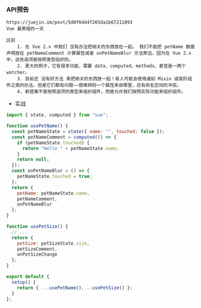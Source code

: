 ### API预告
    https://juejin.im/post/5d0f64d4f265da1b67211893
    Vue 最黑暗的一天

    区别
        1. 在 Vue 2.x 中我们 没有办法把相关的东西放在一起。 我们不能把 petName 数据声明放在 petNameComment 计算属性或者 onPetNameBlur 方法旁边，因为在 Vue 2.x 中，这些选项是按照类型组织的。
        2. 更大的例子，它有很多功能，需要 data、computed、methods、甚至是一两个watcher。
        3. 目前还 没有好方法 来把相关的东西放一起！有人可能会使用诸如 Mixin 或高阶组件之类的办法，但是它们都有问题——很难辨别一个属性来自哪里，还有命名空间的冲突。
        4. 新提案不是按照选项的类型来组织组件，而是允许我们按照实际功能来组织组件。 



* 实战
```js
import { state, computed } from "vue";

function usePetName() {
  const petNameState = state({ name: "", touched: false });
  const petNameComment = computed(() => {
    if (petNameState.touched) {
      return "Hello " + petNameState.name;
    }
    return null;
  });
  const onPetNameBlur = () => {
    petNameState.touched = true;
  };
  return {
    petName: petNameState.name,
    petNameComment,
    onPetNameBlur
  };
}

function usePetSize() {
  // ...
  return {
    petSize: petSizeState.size,
    petSizeComment,
    onPetSizeChange
  };
}

export default {
  setup() {
    return { ...usePetName(),...usePetSize() };
  }
};
```


